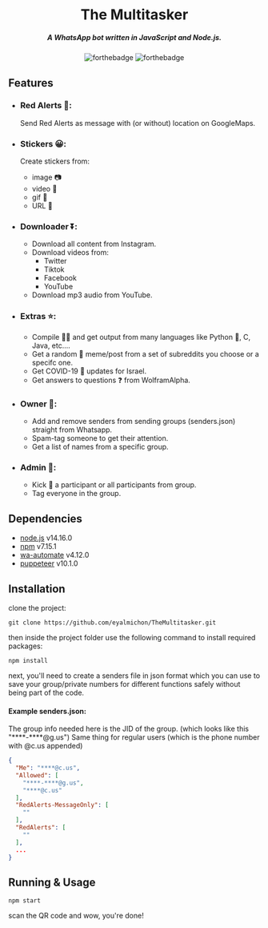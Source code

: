 <div align="center">

# The Multitasker

##### A WhatsApp bot written in JavaScript and Node.js.

![forthebadge](https://img.shields.io/badge/Made%20with-Node.js-8bbf3d)
![forthebadge](https://img.shields.io/badge/version-1.3.2-blueviolet)


</div>


## Features

- ### Red Alerts 🚀:
  Send Red Alerts as message with (or without) location on GoogleMaps.

- ### Stickers 😀:
  Create stickers from:
  - image 📷
  - video 🎥
  - gif 👾
  - URL 🔗

- ### Downloader ⏬:
  - Download all content from Instagram.
  - Download videos from:
    - Twitter
    - Tiktok
    - Facebook
    - YouTube
  - Download mp3 audio from YouTube.

- ### Extras ⭐:
  - Compile 👨‍💻 and get output from many languages like Python 🐍, C, Java, etc....
  - Get a random 🎲 meme/post from a set of subreddits you choose or a specifc one.
  - Get COVID-19 🦠 updates for Israel.
  - Get answers to questions ❓ from WolframAlpha.

- ### Owner 👑:
  - Add and remove senders from sending groups (senders.json) straight from Whatsapp.
  - Spam-tag someone to get their attention.
  - Get a list of names from a specific group.

- ### Admin 💼:
  - Kick 🦶 a participant or all participants from group.
  - Tag everyone in the group.


## Dependencies
- [node.js](https://nodejs.org/en/download/) v14.16.0
- [npm]() v7.15.1
- [wa-automate](https://github.com/open-wa/wa-automate-nodejs) v4.12.0
- [puppeteer](https://github.com/puppeteer/puppeteer#readme) v10.1.0

## Installation
clone the project:
```
git clone https://github.com/eyalmichon/TheMultitasker.git
```
then inside the project folder use the following command to install required packages:
```
npm install
```
next, you'll need to create a senders file in json format which you can use to save your group/private numbers for different functions safely without being part of the code.

#### Example senders.json:

The group info needed here is the JID of the group. (which looks like this "\*\*\*\*-\*\*\*\*@g.us")
Same thing for regular users (which is the phone number with @c.us appended)
```json
{
  "Me": "****@c.us",
  "Allowed": [
    "****-****@g.us",
    "****@c.us"
  ],
  "RedAlerts-MessageOnly": [
    ""
  ],
  "RedAlerts": [
    ""
  ],
  ...
}
```

## Running & Usage

```
npm start
```
scan the QR code and wow, you're done!
